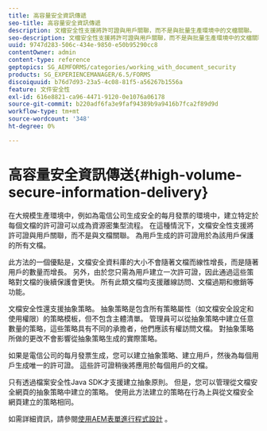 ```yaml
---
title: 高容量安全資訊傳遞
seo-title: 高容量安全資訊傳遞
description: 文檔安全性支援將許可證與用戶關聯，而不是與批量生產環境中的文檔關聯。
seo-description: 文檔安全性支援將許可證與用戶關聯，而不是與批量生產環境中的文檔關聯。
uuid: 9747d283-506c-434e-9850-e50b95290cc8
contentOwner: admin
content-type: reference
geptopics: SG_AEMFORMS/categories/working_with_document_security
products: SG_EXPERIENCEMANAGER/6.5/FORMS
discoiquuid: b76d7d93-23a5-4c08-81f5-a56267b1556a
feature: 文件安全性
exl-id: 616e8821-ca96-4471-9120-0e1076a06178
source-git-commit: b220adf6fa3e9faf94389b9a9416b7fca2f89d9d
workflow-type: tm+mt
source-wordcount: '348'
ht-degree: 0%

---
```


# 高容量安全資訊傳送{#high-volume-secure-information-delivery}

在大規模生產環境中，例如為電信公司生成安全的每月發票的環境中，建立特定於每個文檔的許可證可以成為資源密集型流程。 在這種情況下，文檔安全性支援將許可證與用戶關聯，而不是與文檔關聯。 為用戶生成的許可證用於為該用戶保護的所有文檔。

此方法的一個優點是，文檔安全資料庫的大小不會隨著文檔而線性增長，而是隨著用戶的數量而增長。 另外，由於您只需為用戶建立一次許可證，因此通過這些策略對文檔的後續保護會更快。 所有此類文檔均支援離線訪問、文檔過期和撤銷等功能。

文檔安全性還支援抽象策略。 抽象策略是包含所有策略屬性（如文檔安全設定和使用權限）的策略模板，但不包含主體清單。 管理員可以從抽象策略中建立任意數量的策略，這些策略具有不同的承擔者，他們應該有權訪問文檔。 對抽象策略所做的更改不會影響從抽象策略生成的實際策略。

如果是電信公司的每月發票生成，您可以建立抽象策略、建立用戶，然後為每個用戶生成唯一的許可證。 這些許可證稍後將應用於每個用戶的文檔。

只有透過檔案安全性Java SDK才支援建立抽象原則。 但是，您可以管理從文檔安全網頁的抽象策略中建立的策略。 使用此方法建立的策略在行為上與從文檔安全網頁建立的策略相同。

如需詳細資訊，請參閱[使用AEM表單進行程式設計](https://www.adobe.com/go/learn_aemforms_programming_63) 。
